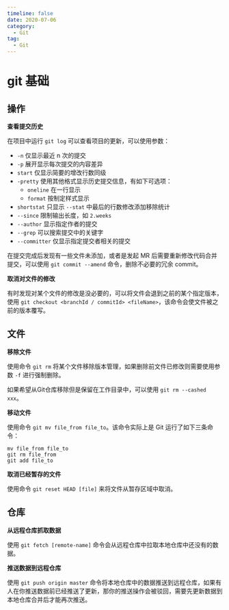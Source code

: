 ```yaml
---
timeline: false
date: 2020-07-06
category:
  - Git
tag: 
  - Git
---
```


# git 基础

## 操作

**查看提交历史**

在项目中运行 `git log` 可以查看项目的更新，可以使用参数：

- `-n` 仅显示最近 n 次的提交
- `-p` 展开显示每次提交的内容差异
- `start` 仅显示简要的增改行数同级
- `-pretty` 使用其他格式显示历史提交信息，有如下可选项：
  - `oneline` 在一行显示
  - `format` 按制定样式显示
- `shortstat` 只显示 `--stat` 中最后的行数修改添加移除统计
- `--since` 限制输出长度，如 `2.weeks`
- `--author` 显示指定作者的提交
- `--grep` 可以搜索提交中的关键字
- `--committer` 仅显示指定提交者相关的提交

在提交完成后发现有一些文件未添加，或者是发起 MR 后需要重新修改代码合并提交，可以使用 `git commit --amend` 命令，删除不必要的冗余 commit。

**取消对文件的修改**

有时发现对某个文件的修改是没必要的，可以将文件会退到之前的某个指定版本，使用 `git checkout <branchId / commitId> <fileName>`，该命令会使文件被之前的版本覆写。

## 文件

**移除文件**

使用命令 `git rm` 将某个文件移除版本管理，如果删除前文件已修改则需要使用参数 `-f` 进行强制删除。

如果希望从Git仓库移除但是保留在工作目录中，可以使用 `git rm --cashed xxx`。

**移动文件**

使用命令 `git mv file_from file_to`。该命令实际上是 Git 运行了如下三条命令：

```shell
mv file_from file_to
git rm file_from
git add file_to
```

**取消已经暂存的文件**

使用命令 `git reset HEAD [file]` 来将文件从暂存区域中取消。

## 仓库

**从远程仓库抓取数据**

使用 `git fetch [remote-name]` 命令会从远程仓库中拉取本地仓库中还没有的数据。

**推送数据到远程仓库**

使用 `git push origin master` 命令将本地仓库中的数据推送到远程仓库，如果有人在你推送数据前已经推送了更新，那你的推送操作会被驳回，需要先更新数据到本地仓库合并后才能再次推送。
